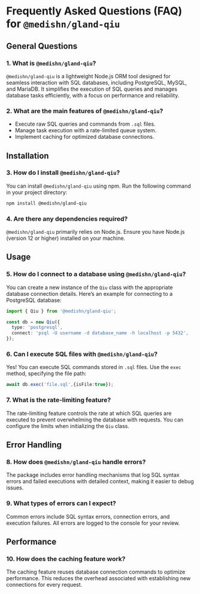 # Frequently Asked Questions (FAQ) for `@medishn/gland-qiu`

## General Questions

### 1. What is `@medishn/gland-qiu`?
`@medishn/gland-qiu` is a lightweight Node.js ORM tool designed for seamless interaction with SQL databases, including PostgreSQL, MySQL, and MariaDB. It simplifies the execution of SQL queries and manages database tasks efficiently, with a focus on performance and reliability.

### 2. What are the main features of `@medishn/gland-qiu`?
- Execute raw SQL queries and commands from `.sql` files.
- Manage task execution with a rate-limited queue system.
- Implement caching for optimized database connections.

## Installation

### 3. How do I install `@medishn/gland-qiu`?
You can install `@medishn/gland-qiu` using npm. Run the following command in your project directory:

```bash
npm install @medishn/gland-qiu
```

### 4. Are there any dependencies required?
`@medishn/gland-qiu` primarily relies on Node.js. Ensure you have Node.js (version 12 or higher) installed on your machine.

## Usage

### 5. How do I connect to a database using `@medishn/gland-qiu`?
You can create a new instance of the `Qiu` class with the appropriate database connection details. Here’s an example for connecting to a PostgreSQL database:

```typescript
import { Qiu } from '@medishn/gland-qiu';

const db = new Qiu({
  type: 'postgresql',
  connect: 'psql -U username -d database_name -h localhost -p 5432',
});
```

### 6. Can I execute SQL files with `@medishn/gland-qiu`?
Yes! You can execute SQL commands stored in `.sql` files. Use the `exec` method, specifying the file path:

```typescript
await db.exec('file.sql',{isFile:true});
```

### 7. What is the rate-limiting feature?
The rate-limiting feature controls the rate at which SQL queries are executed to prevent overwhelming the database with requests. You can configure the limits when initializing the `Qiu` class.

## Error Handling

### 8. How does `@medishn/gland-qiu` handle errors?
The package includes error handling mechanisms that log SQL syntax errors and failed executions with detailed context, making it easier to debug issues.

### 9. What types of errors can I expect?
Common errors include SQL syntax errors, connection errors, and execution failures. All errors are logged to the console for your review.

## Performance

### 10. How does the caching feature work?
The caching feature reuses database connection commands to optimize performance. This reduces the overhead associated with establishing new connections for every request.